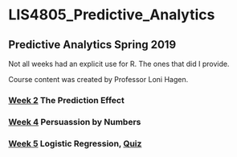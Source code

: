 # LIS4805_Predictive_Analytics

## Predictive Analytics Spring 2019

Not all weeks had an explicit use for R. The ones that did I provide. 

Course content was created by Professor Loni Hagen.

### [Week 2](week2.R) The Prediction Effect

### [Week 4](week4_lab.R) Persuassion by Numbers

### [Week 5](week5_lab.R) Logistic Regression, [Quiz](logit.R)
